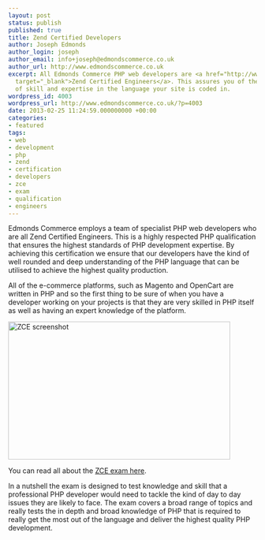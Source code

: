 ```yaml
---
layout: post
status: publish
published: true
title: Zend Certified Developers
author: Joseph Edmonds
author_login: joseph
author_email: info+joseph@edmondscommerce.co.uk
author_url: http://www.edmondscommerce.co.uk
excerpt: All Edmonds Commerce PHP web developers are <a href="http://www.zend.com/services/certification/php-5-certification/"
  target="_blank">Zend Certified Engineers</a>. This assures you of the highest levels
  of skill and expertise in the language your site is coded in.
wordpress_id: 4003
wordpress_url: http://www.edmondscommerce.co.uk/?p=4003
date: 2013-02-25 11:24:59.000000000 +00:00
categories:
- featured
tags:
- web
- development
- php
- zend
- certification
- developers
- zce
- exam
- qualification
- engineers
---
```

Edmonds Commerce employs a team of specialist PHP web developers who are all Zend Certified Engineers. This is a highly respected PHP qualification that ensures the highest standards of PHP development expertise. By achieving this certification we ensure that our developers have the kind of well rounded and deep understanding of the PHP language that can be utilised to achieve the highest quality production.

All of the e-commerce platforms, such as Magento and OpenCart are written in PHP and so the first thing to be sure of when you have a developer working on your projects is that they are very skilled in PHP itself as well as having an expert knowledge of the platform.

<img src="{% img  ({{ site.url }}/assets/screenshot-thumb3.png %}" alt="ZCE screenshot" width="450" height="280" class="alignleft size-full wp-image-4004" />

You can read all about the <a href="http://www.zend.com/services/certification/php-5-certification/" title="ZCE information" target="_blank">ZCE exam here</a>.

In a nutshell the exam is designed to test knowledge and skill that a professional PHP developer would need to tackle the kind of day to day issues they are likely to face. The exam covers a broad range of topics and really tests the in depth and broad knowledge of PHP that is required to really get the most out of the language and deliver the highest quality PHP development.
